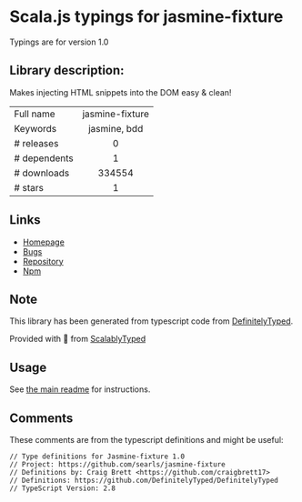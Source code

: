 
# Scala.js typings for jasmine-fixture

Typings are for version 1.0

## Library description:
Makes injecting HTML snippets into the DOM easy & clean!

|                    |                 |
| ------------------ | :-------------: |
| Full name          | jasmine-fixture |
| Keywords           | jasmine, bdd |
| # releases         | 0 |
| # dependents       | 1 |
| # downloads        | 334554 |
| # stars            | 1 |

## Links
- [Homepage](https://github.com/searls/jasmine-fixture)
- [Bugs](https://github.com/searls/jasmine-fixture/issues)
- [Repository](https://github.com/searls/jasmine-fixture)
- [Npm](https://www.npmjs.com/package/jasmine-fixture)
    


## Note
This library has been generated from typescript code from [DefinitelyTyped](https://definitelytyped.org).

Provided with :purple_heart: from [ScalablyTyped](https://github.com/oyvindberg/ScalablyTyped)

## Usage
See [the main readme](../../readme.md) for instructions.

## Comments

These comments are from the typescript definitions and might be useful:
```
// Type definitions for Jasmine-fixture 1.0
// Project: https://github.com/searls/jasmine-fixture
// Definitions by: Craig Brett <https://github.com/craigbrett17>
// Definitions: https://github.com/DefinitelyTyped/DefinitelyTyped
// TypeScript Version: 2.8

```


